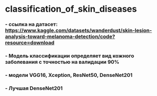 # classification_of_skin_diseases
### - ссылка на датасет: https://www.kaggle.com/datasets/wanderdust/skin-lesion-analysis-toward-melanoma-detection/code?resource=download
### - Модель классификации определяет вид кожного заболевания с точностью на валидации 90%
### - модели VGG16, Xception, ResNet50, DenseNet201
### - Лучшая DenseNet201
